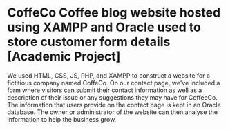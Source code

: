 # CoffeCo Coffee blog website hosted using XAMPP and Oracle used to store customer form details [Academic Project]
We used HTML, CSS, JS, PHP, and XAMPP to construct a website for a fictitious company named CoffeCo. On our contact page, we've included a form where visitors can submit their contact information as well as a description of their issue or any suggestions they may have for CoffeeCo. The information that users provide on the contact page is kept in an Oracle database.
The owner or administrator of the website can then analyse the information to help the business grow.
